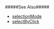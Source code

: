 #####See Also#####
- [selectionMode](/api-reference/10%20UI%20Widgets/dxMenuBase/1%20Configuration/selectionMode.md '{basewidgetpath}/Configuration/#selectionMode')
- [selectByClick](/api-reference/10%20UI%20Widgets/dxMenuBase/1%20Configuration/selectByClick.md '{basewidgetpath}/Configuration/#selectByClick')